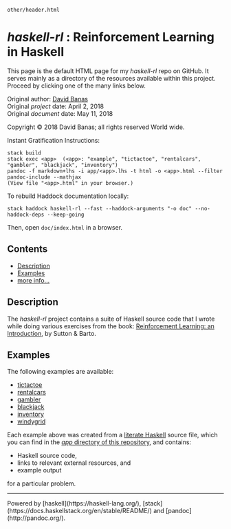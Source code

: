 ```include
other/header.html
```

_haskell-rl_ : Reinforcement Learning in Haskell
===

This page is the default HTML page for my _haskell-rl_ repo on GitHub.
It serves mainly as a directory of the resources available within this project.
Proceed by clicking one of the many links below.

Original author:            [David Banas](mailto:capn.freako@gmail.com)  
Original _project_ date:    April 2, 2018  
Original _document_ date:   May 11, 2018

Copyright &copy; 2018 David Banas; all rights reserved World wide.

Instant Gratification Instructions:

~~~
stack build
stack exec <app>  (<app>: "example", "tictactoe", "rentalcars", "gambler", "blackjack", "inventory")
pandoc -f markdown+lhs -i app/<app>.lhs -t html -o <app>.html --filter pandoc-include --mathjax
(View file "<app>.html" in your browser.)
~~~

To rebuild Haddock documentation locally:

~~~
stack haddock haskell-rl --fast --haddock-arguments "-o doc" --no-haddock-deps --keep-going
~~~

Then, open `doc/index.html` in a browser.

Contents
---

- [Description](#description)
- [Examples](#examples)
- [more info...](https://capn-freako.github.io/haskell-rl/wiki)

Description
---

The _haskell-rl_ project contains a suite of Haskell source code that I wrote while doing various exercises from the book: [Reinforcement Learning: an Introduction](http://incompleteideas.net/book/bookdraft2018mar16.pdf), by Sutton & Barto.

Examples
---

The following examples are available:

- [tictactoe](https://capn-freako.github.io/haskell-rl/tictactoe.html)
- [rentalcars](https://capn-freako.github.io/haskell-rl/rentalcars.html)
- [gambler](https://capn-freako.github.io/haskell-rl/gambler.html)
- [blackjack](https://capn-freako.github.io/haskell-rl/blackjack.html)
- [inventory](https://capn-freako.github.io/haskell-rl/inventory.html)
- [windygrid](https://capn-freako.github.io/haskell-rl/windygrid.html)

Each example above was created from a [literate Haskell](https://wiki.haskell.org/Literate_programming) source file, which you can find in the [_app_ directory of this repository](https://github.com/capn-freako/haskell-rl/tree/master/app), and contains:

- Haskell source code,
- links to relevant external resources, and
- example output

for a particular problem.

***

<div class="footer">
Powered by [haskell](https://haskell-lang.org/), [stack](https://docs.haskellstack.org/en/stable/README/) and [pandoc](http://pandoc.org/).
</div>

